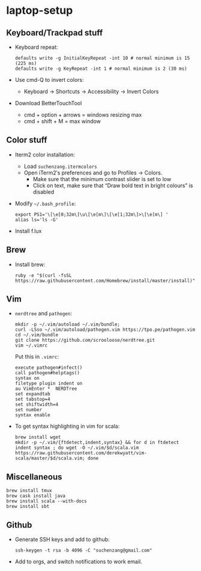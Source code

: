 # laptop-setup

## Keyboard/Trackpad stuff
* Keyboard repeat:
  ```
  defaults write -g InitialKeyRepeat -int 10 # normal minimum is 15 (225 ms)
  defaults write -g KeyRepeat -int 1 # normal minimum is 2 (30 ms)
  ```

* Use cmd-Q to invert colors:
  * Keyboard -> Shortcuts -> Accessibility -> Invert Colors

* Download BetterTouchTool
  * cmd + option + arrows = windows resizing max
  * cmd + shift + M = max window

## Color stuff
* Iterm2 color installation:
  * Load `suchenzang.itermcolors`
  * Open iTerm2′s preferences and go to Profiles -> Colors. 
    * Make sure that the minimum contrast slider is set to low
    * Click on text, make sure that “Draw bold text in bright colours” is disabled

* Modify `~/.bash_profile`:
  ```
  export PS1='\[\e[0;32m\]\u\[\e[m\]\[\e[1;32m\]>\[\e[m\] '
  alias ls='ls -G'
  ```

* Install f.lux

## Brew
* Install brew:
  ```
  ruby -e "$(curl -fsSL https://raw.githubusercontent.com/Homebrew/install/master/install)"
  ```

## Vim
* `nerdtree` and `pathogen`:
  ```
  mkdir -p ~/.vim/autoload ~/.vim/bundle;
  curl -LSso ~/.vim/autoload/pathogen.vim https://tpo.pe/pathogen.vim
  cd ~/.vim/bundle
  git clone https://github.com/scrooloose/nerdtree.git
  vim ~/.vimrc
  ```

  Put this in `.vimrc`:
  ```
  execute pathogen#infect()
  call pathogen#helptags()
  syntax on
  filetype plugin indent on
  au VimEnter *  NERDTree
  set expandtab
  set tabstop=4
  set shiftwidth=4
  set number
  syntax enable
  ```

* To get syntax highlighting in vim for scala:
  ```
  brew install wget
  mkdir -p ~/.vim/{ftdetect,indent,syntax} && for d in ftdetect indent syntax ; do wget -O ~/.vim/$d/scala.vim https://raw.githubusercontent.com/derekwyatt/vim-scala/master/$d/scala.vim; done
  ```

## Miscellaneous
```
brew install tmux
brew cask install java
brew install scala --with-docs
brew install sbt
```

## Github
* Generate SSH keys and add to github:
  ```
  ssh-keygen -t rsa -b 4096 -C "suchenzang@gmail.com"
  ```
* Add to orgs, and switch notifications to work email.